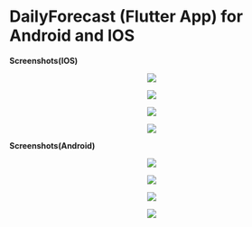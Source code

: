 # DailyForecast (Flutter App) for Android and IOS

<p><strong>Screenshots(IOS)</strong></p>
  <p align="center"><img src="https://github.com/mphocharlienkuna/Flutter-Daily-Forecast/blob/Development/images/ios_one.png"/></p>
  <p align="center"><img src="https://github.com/mphocharlienkuna/Flutter-Daily-Forecast/blob/Development/images/ios_two.png"/></p>
  <p align="center"><img src="https://github.com/mphocharlienkuna/Flutter-Daily-Forecast/blob/Development/images/ios_three.png"/></p>
  <p align="center"><img src="https://github.com/mphocharlienkuna/Flutter-Daily-Forecast/blob/Development/images/ios_four.png"/></p>

<p><strong>Screenshots(Android)</strong></p>
  <p align="center"><img src="https://github.com/mphocharlienkuna/Flutter-Daily-Forecast/blob/Development/images/android_one.jpeg"/></p>
  <p align="center"><img src="https://github.com/mphocharlienkuna/Flutter-Daily-Forecast/blob/Development/images/android_two.jpeg"/></p>
  <p align="center"><img src="https://github.com/mphocharlienkuna/Flutter-Daily-Forecast/blob/Development/images/android_three.jpeg"/></p>
  <p align="center"><img src="https://github.com/mphocharlienkuna/Flutter-Daily-Forecast/blob/Development/images/android_four.jpeg"/></p>
